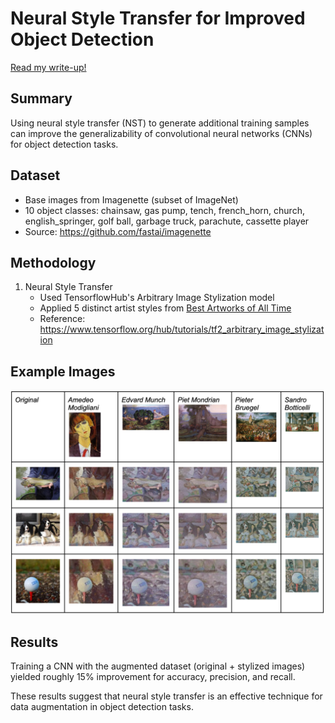 
# Neural Style Transfer for Improved Object Detection

[Read my write-up!](https://docs.google.com/document/d/1hd2KBQsvwObmYqkbwON-0IAmROAVXkK0nj-tWbZXeGk/edit?usp=sharing)

## Summary
Using neural style transfer (NST) to generate additional training samples can improve the generalizability of convolutional neural networks (CNNs) for object detection tasks.

## Dataset
- Base images from Imagenette (subset of ImageNet)
- 10 object classes: chainsaw, gas pump, tench, french_horn, church, english_springer, golf ball, garbage truck, parachute, cassette player
- Source: https://github.com/fastai/imagenette

## Methodology
1. Neural Style Transfer
   - Used TensorflowHub's Arbitrary Image Stylization model
   - Applied 5 distinct artist styles from [Best Artworks of All Time](https://www.kaggle.com/datasets/ikarus777/best-artworks-of-all-time/data)
   - Reference: https://www.tensorflow.org/hub/tutorials/tf2_arbitrary_image_stylization

## Example Images
![image info](NST-example.png)

## Results
Training a CNN with the augmented dataset (original + stylized images) yielded roughly 15% improvement for accuracy, precision, and recall.

These results suggest that neural style transfer is an effective technique for data augmentation in object detection tasks.
